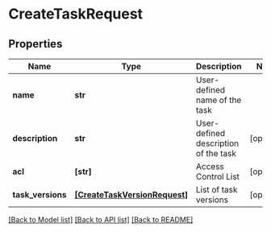 # CreateTaskRequest


## Properties
Name | Type | Description | Notes
------------ | ------------- | ------------- | -------------
**name** | **str** | User-defined name of the task | 
**description** | **str** | User-defined description of the task | [optional] 
**acl** | **[str]** | Access Control List | [optional] 
**task_versions** | [**[CreateTaskVersionRequest]**](CreateTaskVersionRequest.md) | List of task versions | [optional] 

[[Back to Model list]](../README.md#documentation-for-models) [[Back to API list]](../README.md#documentation-for-api-endpoints) [[Back to README]](../README.md)


